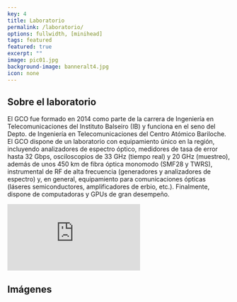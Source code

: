 ```yaml
---
key: 4
title: Laboratorio
permalink: /laboratorio/
options: fullwidth, [minihead]
tags: featured
featured: true
excerpt: ""
image: pic01.jpg
background-image: banneralt4.jpg
icon: none
---
```

<!-- Usamos el lab y map containers para que tengan el mismo tamaño -->


<div class="lab-container">
  <div class="text-content">
    <h2>Sobre el laboratorio</h2>
    <p>
      El GCO fue formado en 2014 como parte de la carrera de Ingeniería en Telecomunicaciones del Instituto Balseiro (IB)
      y funciona en el seno del Depto. de Ingeniería en Telecomunicaciones del Centro Atómico Bariloche.
      El GCO dispone de un laboratorio con equipamiento único en la región, incluyendo analizadores de espectro óptico,
      medidores de tasa de error hasta 32 Gbps, osciloscopios de 33 GHz (tiempo real) y 20 GHz (muestreo),
      además de unos 450 km de fibra óptica monomodo (SMF28 y TWRS), instrumental de RF de alta frecuencia
      (generadores y analizadores de espectro) y, en general, equipamiento para comunicaciones ópticas
      (láseres semiconductores, amplificadores de erbio, etc.).
      Finalmente, dispone de computadoras y GPUs de gran desempeño.
    </p>
  </div>

  <div class="map-container">
    <iframe
      src="https://www.google.com/maps/embed?pb=!1m10!1m8!1m3!1d948.2992828253953!2d-71.41066084562978!3d-41.12305684523969!3m2!1i1024!2i768!4f13.1!5e1!3m2!1ses-419!2sar!4v1741897173069!5m2!1ses-419!2sar"
      style="border:0;"
      allowfullscreen=""
      loading="lazy"
      referrerpolicy="no-referrer-when-downgrade">
    </iframe>
  </div>
</div>


<h2>Imágenes</h2>
<div class="box alt">
  <div class="row uniform 50%">
    <div class="3u"><span class="image fit"><img src="{{ site.baseurl }}/images/pic03.jpg" alt="" /></span></div>
    <div class="3u"><span class="image fit"><img src="{{ site.baseurl }}/images/pic03.jpg" alt="" /></span></div>
    <div class="3u"><span class="image fit"><img src="{{ site.baseurl }}/images/pic03.jpg" alt="" /></span></div>
    <div class="3u"><span class="image fit"><img src="{{ site.baseurl }}/images/pic03.jpg" alt="" /></span></div>
    <div class="3u"><span class="image fit"><img src="{{ site.baseurl }}/images/pic03.jpg" alt="" /></span></div>
    <div class="3u"><span class="image fit"><img src="{{ site.baseurl }}/images/pic03.jpg" alt="" /></span></div>
    <div class="3u"><span class="image fit"><img src="{{ site.baseurl }}/images/pic03.jpg" alt="" /></span></div>
    <div class="3u"><span class="image fit"><img src="{{ site.baseurl }}/images/pic03.jpg" alt="" /></span></div>
  </div>
</div>
